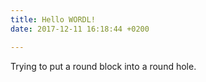 ```yaml
---
title: Hello WORDL!
date: 2017-12-11 16:18:44 +0200

---
```

Trying to put a round block into a round hole.